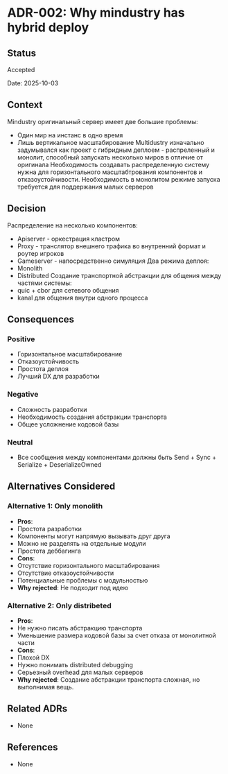 # ADR-002: Why mindustry has hybrid deploy

## Status
Accepted

Date: 2025-10-03

## Context
Mindustry оригинальный сервер имеет две большие проблемы:
- Один мир на инстанс в одно время
- Лишь вертикальное масштабирование
Multidustry изначально задумывался как проект с гибридным деплоем - распреленный и монолит, способный запускать несколько миров в отличие от оригинала
Необходимость создавать распределенную систему нужна для горизонтального масштабтрования компонентов и отказоустойчивости.
Необходимость в монолитом режиме запуска требуется для поддержания малых серверов

## Decision
Распределение на несколько компонентов:
- Apiserver - оркестрация кластром
- Proxy - транслятор внешнего трафика во внутренний формат и роутер игроков
- Gameserver - напосредственно симуляция
Два режима деплоя:
- Monolith
- Distributed
Создание транспортной абстракции для общения между частями системы:
- quic + cbor для сетевого общения
- kanal для общения внутри одного процесса

## Consequences

### Positive
- Горизонтальное масштабирование
- Отказоустойчивость
- Простота деплоя
- Лучший DX для разработки

### Negative
- Сложность разработки
- Необходимость создания абстракции транспорта
- Общее усложнение кодовой базы

### Neutral
- Все сообщения между компонентами должны быть Send + Sync + Serialize + DeserializeOwned

## Alternatives Considered

### Alternative 1: Only monolith
- **Pros**:
 - Простота разработки
 - Компоненты могут напрямую вызывать друг друга
 - Можно не разделять на отдельные модули
 - Простота деббагинга
- **Cons**:
 - Отсутствие горизонтального масштабирования
 - Отсутствие отказоустойчивости
 - Потенциальные проблемы с модульностью
- **Why rejected**: Не подходит под идею

### Alternative 2: Only distribeted
- **Pros**:
 - Не нужно писать абстракцию транспорта
 - Уменьшение размера кодовой базы за счет отказа от монолитной части
- **Cons**:
 - Плохой DX
 - Нужно понимать distributed debugging
 - Серьезный overhead для малых серверов
- **Why rejected**: Создание абстракции транспорта сложная, но выполнимая вещь.

## Related ADRs
- None

## References
- None
